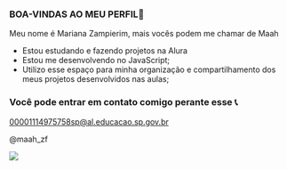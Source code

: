 ### BOA-VINDAS AO MEU PERFIL💜

Meu nome é Mariana Zampierim, mais vocês podem me chamar de Maah

- Estou estudando e fazendo projetos na Alura
- Estou me desenvolvendo no JavaScript;
- Utilizo esse espaço para minha organização e compartilhamento dos meus projetos desenvolvidos nas aulas;

### Você pode entrar em contato comigo perante esse 📞

00001114975758sp@al.educacao.sp.gov.br

@maah_zf

![](https://tenor.com/iu6qdeiGKnq.gif)
